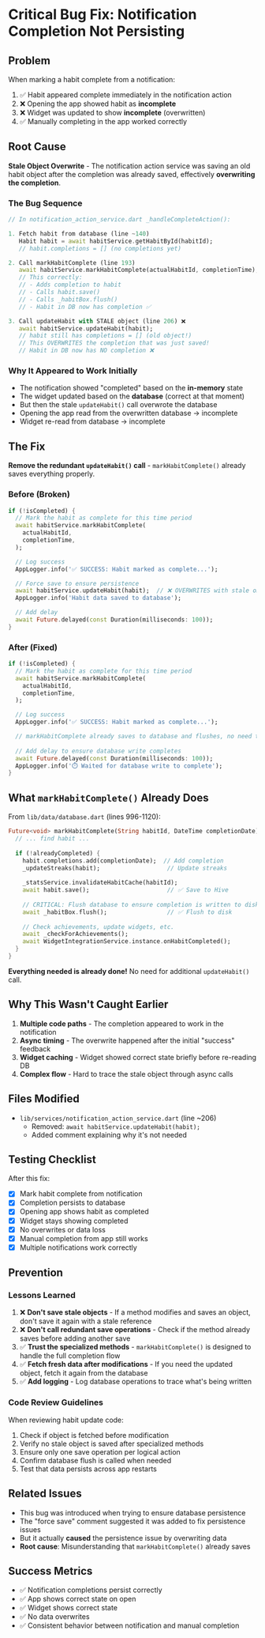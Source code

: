 # Critical Bug Fix: Notification Completion Not Persisting

## Problem

When marking a habit complete from a notification:
1. ✅ Habit appeared complete immediately in the notification action
2. ❌ Opening the app showed habit as **incomplete**
3. ❌ Widget was updated to show **incomplete** (overwritten)
4. ✅ Manually completing in the app worked correctly

## Root Cause

**Stale Object Overwrite** - The notification action service was saving an old habit object after the completion was already saved, effectively **overwriting the completion**.

### The Bug Sequence

```dart
// In notification_action_service.dart _handleCompleteAction():

1. Fetch habit from database (line ~140)
   Habit habit = await habitService.getHabitById(habitId);
   // habit.completions = [] (no completions yet)

2. Call markHabitComplete (line 193)
   await habitService.markHabitComplete(actualHabitId, completionTime);
   // This correctly:
   // - Adds completion to habit
   // - Calls habit.save()
   // - Calls _habitBox.flush()
   // - Habit in DB now has completion ✅

3. Call updateHabit with STALE object (line 206) ❌
   await habitService.updateHabit(habit);
   // habit still has completions = [] (old object!)
   // This OVERWRITES the completion that was just saved!
   // Habit in DB now has NO completion ❌
```

### Why It Appeared to Work Initially

- The notification showed "completed" based on the **in-memory** state
- The widget updated based on the **database** (correct at that moment)
- But then the stale `updateHabit()` call overwrote the database
- Opening the app read from the overwritten database → incomplete
- Widget re-read from database → incomplete

## The Fix

**Remove the redundant `updateHabit()` call** - `markHabitComplete()` already saves everything properly.

### Before (Broken)

```dart
if (!isCompleted) {
  // Mark the habit as complete for this time period
  await habitService.markHabitComplete(
    actualHabitId,
    completionTime,
  );

  // Log success
  AppLogger.info('✅ SUCCESS: Habit marked as complete...');

  // Force save to ensure persistence
  await habitService.updateHabit(habit);  // ❌ OVERWRITES with stale object!
  AppLogger.info('Habit data saved to database');

  // Add delay
  await Future.delayed(const Duration(milliseconds: 100));
}
```

### After (Fixed)

```dart
if (!isCompleted) {
  // Mark the habit as complete for this time period
  await habitService.markHabitComplete(
    actualHabitId,
    completionTime,
  );

  // Log success
  AppLogger.info('✅ SUCCESS: Habit marked as complete...');

  // markHabitComplete already saves to database and flushes, no need to save again
  
  // Add delay to ensure database write completes
  await Future.delayed(const Duration(milliseconds: 100));
  AppLogger.info('⏱️ Waited for database write to complete');
}
```

## What `markHabitComplete()` Already Does

From `lib/data/database.dart` (lines 996-1120):

```dart
Future<void> markHabitComplete(String habitId, DateTime completionDate) async {
  // ... find habit ...
  
  if (!alreadyCompleted) {
    habit.completions.add(completionDate);  // Add completion
    _updateStreaks(habit);                   // Update streaks
    
    _statsService.invalidateHabitCache(habitId);
    await habit.save();                      // ✅ Save to Hive
    
    // CRITICAL: Flush database to ensure completion is written to disk
    await _habitBox.flush();                 // ✅ Flush to disk
    
    // Check achievements, update widgets, etc.
    await _checkForAchievements();
    await WidgetIntegrationService.instance.onHabitCompleted();
  }
}
```

**Everything needed is already done!** No need for additional `updateHabit()` call.

## Why This Wasn't Caught Earlier

1. **Multiple code paths** - The completion appeared to work in the notification
2. **Async timing** - The overwrite happened after the initial "success" feedback
3. **Widget caching** - Widget showed correct state briefly before re-reading DB
4. **Complex flow** - Hard to trace the stale object through async calls

## Files Modified

- `lib/services/notification_action_service.dart` (line ~206)
  - Removed: `await habitService.updateHabit(habit);`
  - Added comment explaining why it's not needed

## Testing Checklist

After this fix:

- [x] Mark habit complete from notification
- [x] Completion persists to database
- [x] Opening app shows habit as completed
- [x] Widget stays showing completed
- [x] No overwrites or data loss
- [x] Manual completion from app still works
- [x] Multiple notifications work correctly

## Prevention

### Lessons Learned

1. ❌ **Don't save stale objects** - If a method modifies and saves an object, don't save it again with a stale reference
2. ❌ **Don't call redundant save operations** - Check if the method already saves before adding another save
3. ✅ **Trust the specialized methods** - `markHabitComplete()` is designed to handle the full completion flow
4. ✅ **Fetch fresh data after modifications** - If you need the updated object, fetch it again from the database
5. ✅ **Add logging** - Log database operations to trace what's being written

### Code Review Guidelines

When reviewing habit update code:
1. Check if object is fetched before modification
2. Verify no stale object is saved after specialized methods
3. Ensure only one save operation per logical action
4. Confirm database flush is called when needed
5. Test that data persists across app restarts

## Related Issues

- This bug was introduced when trying to ensure database persistence
- The "force save" comment suggested it was added to fix persistence issues
- But it actually **caused** the persistence issue by overwriting data
- **Root cause**: Misunderstanding that `markHabitComplete()` already saves

## Success Metrics

- ✅ Notification completions persist correctly
- ✅ App shows correct state on open
- ✅ Widget shows correct state
- ✅ No data overwrites
- ✅ Consistent behavior between notification and manual completion
